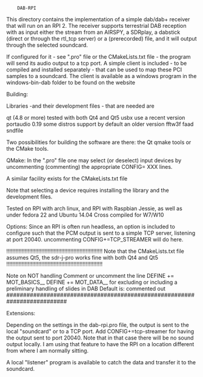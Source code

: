 
		DAB-RPI

This directory contains the implementation of a simple
dab/dab+ receiver that will run on an RPI 2.
The receiver supports terrestrial DAB reception with as input either
the stream from an AIRSPY, a SDRplay, a dabstick (direct
or through the rtl_tcp server) or a (prerecorded) file,
and it will output through the selected soundcard.

If configured for it - see ".pro" file or the CMakeLists.txt file -
the program will send its audio output to a tcp port.
A simple client is included - to be compiled and installed separately -
that can be used to map these PCI samples to a soundcard.
The client is available as a windows program in the windows-bin-dab folder
to be found on the website

Building:

Libraries -and their development files - that are needed are

qt		(4.8 or more)	tested with both Qt4 and Qt5
usbx	use a recent version
portaudio	0.19		some distros support by default an older version
fftw3f
faad
sndfile

Two possibilities for building the software are there: the Qt qmake tools
or the CMake tools.

QMake:
In the ".pro" file  one may select (or deselect) input devices by
uncommenting (commenting) the appropriate CONFIG= XXX lines.

A similar facility exists for the CMakeLists.txt file

Note that selecting a device requires installing the library and the
development files.

Tested on RPI with arch linux, and RPI with Raspbian Jessie, as well as under fedora 22 and Ubuntu 14.04
Cross compiled for W7/W10

Options:
Since an RPI is often run headless, an option is included to
configure such that the PCM output is sent to a simple TCP server, listening
at port 20040. 
uncommenting CONFIG+=TCP_STREAMER
will do here.

!!!!!!!!!!!!!!!!!!!!!!!!!!!!!!!!!!!!!!!!!!!!!!!!!!!!!!!!!!!!!!!
Note that the CMakeLists.txt file assumes Qt5, the sdr-j-pro works
fine with both Qt4 and Qt5
!!!!!!!!!!!!!!!!!!!!!!!!!!!!!!!!!!!!!!!!!!!!!!!!!!!!!!!!!!!!!!!

Note on NOT handling
Comment or uncomment the line
DEFINE	+= MOT_BASICS__
DEFINE	+= MOT_DATA__
for excluding or including a preliminary handling of slides in DAB
Default is: commented out
##########################################################################

Extensions:

Depending on the settings in the dab-rpi.pro file, the output is
sent to the local "soundcard" or to a TCP port.
Add
CONFIG+=tcp-streamer
for having the output sent to port 20040. Note that in that
case there will be no sound output locally. I am using that feature
to have the RPI on a location different from where I am normally sitting.

A local "listener" program is available to catch the data and transfer it
to the soundcard. 
